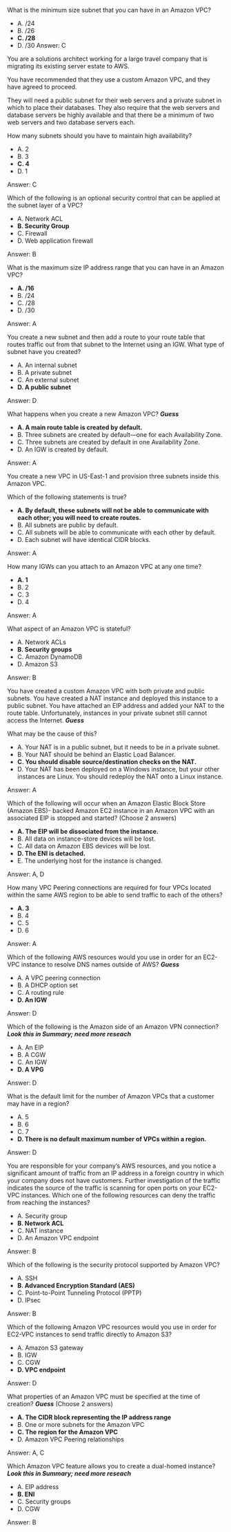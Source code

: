 What is the minimum size subnet that you can have in an Amazon VPC?
- A. /24
- B. /26
- **C. /28**
- D. /30
Answer: C

You are a solutions architect working for a large travel company that is migrating its
   existing server estate to AWS. 
   
   You have recommended that they use a custom Amazon VPC, and they have agreed to proceed. 
  
   They will need a public subnet for their web servers and a private subnet in which to place 
   their databases. They also require that the web servers and database servers be highly 
   available and that there be a minimum of two web servers and two database servers each. 
   
   How many subnets should you have to maintain high availability?
   
- A. 2
- B. 3
- **C. 4**
- D. 1

Answer: C

Which of the following is an optional security control that can be applied at the subnet
layer of a VPC?

- A. Network ACL
- **B. Security Group**
- C. Firewall
- D. Web application firewall

Answer: B

What is the maximum size IP address range that you can have in an Amazon VPC?

- **A. /16**
- B. /24
- C. /28
- D. /30

Answer: A

You create a new subnet and then add a route to your route table that routes traffic out
from that subnet to the Internet using an IGW. What type of subnet have you created?

- A. An internal subnet
- B. A private subnet
- C. An external subnet
- **D. A public subnet**

Answer: D

What happens when you create a new Amazon VPC? **_Guess_**

- **A. A main route table is created by default.**
- B. Three subnets are created by default—one for each Availability Zone.
- C. Three subnets are created by default in one Availability Zone.
- D. An IGW is created by default.

Answer: A

You create a new VPC in US-East-1 and provision three subnets inside this Amazon VPC.

Which of the following statements is true?

- **A. By default, these subnets will not be able to communicate with each other; you will
     need to create routes.**
- B. All subnets are public by default.
- C. All subnets will be able to communicate with each other by default.
- D. Each subnet will have identical CIDR blocks.

Answer: A

How many IGWs can you attach to an Amazon VPC at any one time?

- **A. 1**
- B. 2
- C. 3
- D. 4

Answer: A

What aspect of an Amazon VPC is stateful?

- A. Network ACLs
- **B. Security groups**
- C. Amazon DynamoDB
- D. Amazon S3

Answer: B

You have created a custom Amazon VPC with both private and public subnets. You have
created a NAT instance and deployed this instance to a public subnet. You have attached
an EIP address and added your NAT to the route table. Unfortunately, instances in your
private subnet still cannot access the Internet.    **_Guess_** 

What may be the cause of this?

- A. Your NAT is in a public subnet, but it needs to be in a private subnet.
- B. Your NAT should be behind an Elastic Load Balancer.
- **C. You should disable source/destination checks on the NAT.**
- D. Your NAT has been deployed on a Windows instance, but your other instances are
     Linux. You should redeploy the NAT onto a Linux instance.
 
Answer: A 

Which of the following will occur when an Amazon Elastic Block Store (Amazon EBS)-
backed Amazon EC2 instance in an Amazon VPC with an associated EIP is stopped and
started? (Choose 2 answers)

- **A. The EIP will be dissociated from the instance.**
- B. All data on instance-store devices will be lost.
- C. All data on Amazon EBS devices will be lost.
- **D. The ENI is detached.**
- E. The underlying host for the instance is changed.

Answer: A, D

How many VPC Peering connections are required for four VPCs located within the same
AWS region to be able to send traffic to each of the others?

- **A. 3**
- B. 4
- C. 5
- D. 6  

Answer: A

Which of the following AWS resources would you use in order for an EC2-VPC instance
to resolve DNS names outside of AWS?  **_Guess_** 

- A. A VPC peering connection
- B. A DHCP option set
- C. A routing rule
- **D. An IGW**

Answer: D

                                                                               
Which of the following is the Amazon side of an Amazon VPN connection?   **_Look this in Summary; need more reseach_** 

- A. An EIP
- B. A CGW
- C. An IGW
- **D. A VPG**

Answer: D

What is the default limit for the number of Amazon VPCs that a customer may have in a
region?

- A. 5
- B. 6
- C. 7
- **D. There is no default maximum number of VPCs within a region.**

Answer: D

You are responsible for your company’s AWS resources, and you notice a significant
amount of traffic from an IP address in a foreign country in which your company does
not have customers. Further investigation of the traffic indicates the source of the traffic
is scanning for open ports on your EC2-VPC instances. Which one of the following
resources can deny the traffic from reaching the instances?

- A. Security group
- **B. Network ACL**
- C. NAT instance
- D. An Amazon VPC endpoint

Answer: B

Which of the following is the security protocol supported by Amazon VPC?

- A. SSH
- **B. Advanced Encryption Standard (AES)**
- C. Point-to-Point Tunneling Protocol (PPTP)
- D. IPsec

Answer: B

Which of the following Amazon VPC resources would you use in order for EC2-VPC
instances to send traffic directly to Amazon S3?

- A. Amazon S3 gateway
- B. IGW
- C. CGW
- **D. VPC endpoint**

Answer: D

What properties of an Amazon VPC must be specified at the time of creation? **_Guess_**
(Choose 2 answers)

- **A. The CIDR block representing the IP address range**
- B. One or more subnets for the Amazon VPC
- **C. The region for the Amazon VPC**
- D. Amazon VPC Peering relationships

Answer: A, C

Which Amazon VPC feature allows you to create a dual-homed instance?  **_Look this in Summary; need more reseach_**

- A. EIP address
- **B. ENI**
- C. Security groups
- D. CGW

Answer: B